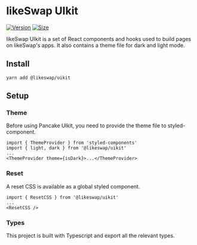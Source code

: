 # likeSwap UIkit

[![Version](https://img.shields.io/npm/v/@likeswap/uikit)](https://www.npmjs.com/package/@likeswap/uikit) [![Size](https://img.shields.io/bundlephobia/min/@likeswap/uikit)](https://www.npmjs.com/package/@likeswap/uikit)

likeSwap UIkit is a set of React components and hooks used to build pages on likeSwap's apps. It also contains a theme file for dark and light mode.

## Install

`yarn add @likeswap/uikit`

## Setup

### Theme

Before using Pancake UIkit, you need to provide the theme file to styled-component.

```
import { ThemeProvider } from 'styled-components'
import { light, dark } from '@likeswap/uikit'
...
<ThemeProvider theme={isDark}>...</ThemeProvider>
```

### Reset

A reset CSS is available as a global styled component.

```
import { ResetCSS } from '@likeswap/uikit'
...
<ResetCSS />
```

### Types

This project is built with Typescript and export all the relevant types.

